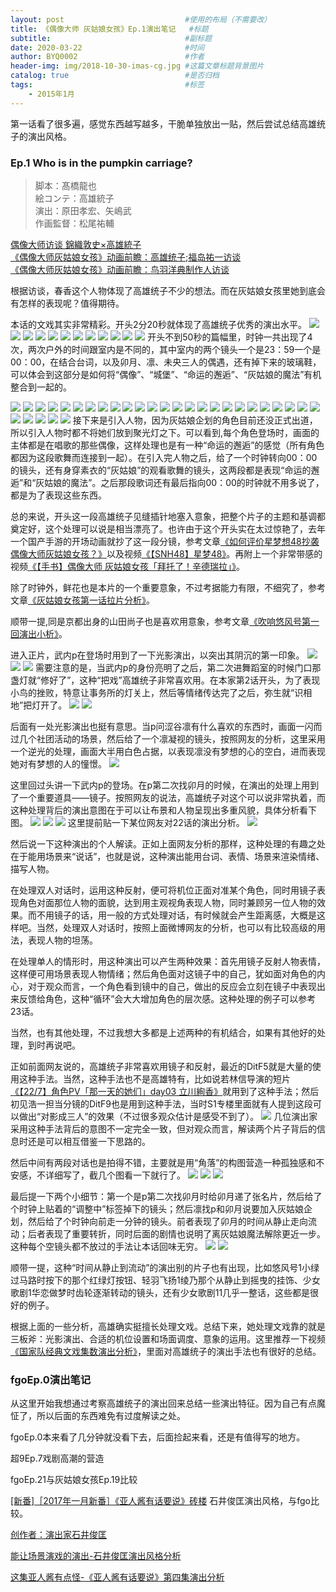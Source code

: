 ```yaml
---
layout: post                           #使用的布局（不需要改）
title: 《偶像大师 灰姑娘女孩》Ep.1演出笔记   #标题
subtitle:                              #副标题
date: 2020-03-22                       #时间
author: BYQ0002                        #作者
header-img: img/2018-10-30-imas-cg.jpg #这篇文章标题背景图片
catalog: true                          #是否归档
tags:                                  #标签
    - 2015年1月
---
```


第一话看了很多遍，感觉东西越写越多，干脆单独放出一贴，然后尝试总结高雄统子的演出风格。

### Ep.1 Who is in the pumpkin carriage?
 
>脚本：髙橋龍也  
絵コンテ：高雄統子  
演出：原田孝宏、矢嶋武  
作画監督：松尾祐輔

[偶像大师访谈 錦織敦史×高雄統子](https://www.douban.com/note/511631433/)  
[《偶像大师灰姑娘女孩》动画前瞻：高雄统子;福岛祐一访谈](https://www.weibo.com/p/1001603775827031506577)  
[《偶像大师灰姑娘女孩》动画前瞻：鸟羽洋典制作人访谈](https://www.weibo.com/p/1001603795502511570857)

根据访谈，春香这个人物体现了高雄统子不少的想法。而在灰姑娘女孩里她到底会有怎样的表现呢？值得期待。

本话的文戏其实非常精彩。开头2分20秒就体现了高雄统子优秀的演出水平。
![](http://wx3.sinaimg.cn/large/e754f7bagy1fwxmfyv5xmj20zk0k0tka.jpg)
![](http://wx4.sinaimg.cn/large/e754f7bagy1fwxmg24ew0j20zk0k07j4.jpg)
![](http://wx4.sinaimg.cn/large/e754f7bagy1fwxmg55z9yj20zk0k0tnv.jpg)
![](http://wx2.sinaimg.cn/large/e754f7bagy1fwxmg89edtj20zk0k0qh2.jpg)
![](http://wx4.sinaimg.cn/large/e754f7bagy1fwxmgazdk0j20zk0k0dri.jpg)
![](http://wx4.sinaimg.cn/large/e754f7bagy1fwxmjbc3z8j20zk0k0aj8.jpg)
![](http://wx1.sinaimg.cn/large/e754f7bagy1fwxmjfnazxj20zk0k0gs2.jpg)
![](http://wx1.sinaimg.cn/large/e754f7bagy1fwxmjizxtmj20zk0k0aj2.jpg)
![](http://wx2.sinaimg.cn/large/e754f7bagy1fwxmjmuh6pj20zk0k0wq6.jpg)
![](http://wx3.sinaimg.cn/large/e754f7bagy1fwxmjqd20hj20zk0k0dqg.jpg)
![](http://wx2.sinaimg.cn/large/e754f7bagy1fwxmm7m9k0j20zk0k0wp5.jpg)
![](http://wx3.sinaimg.cn/large/e754f7bagy1fwxmmasoiuj20zk0k0wph.jpg)
开头不到50秒的篇幅里，时钟一共出现了4次，两次户外的时间跟室内是不同的，其中室内的两个镜头一个是23：59一个是00：00，在结合台词，以及卯月、凛、未央三人的偶遇，还有掉下来的玻璃鞋，可以体会到这部分是如何将“偶像”、“城堡”、“命运的邂逅”、“灰姑娘的魔法”有机整合到一起的。

![](http://wx2.sinaimg.cn/large/e754f7bagy1fwykamm8w8j20zk0k0tj2.jpg)
![](http://wx4.sinaimg.cn/large/e754f7bagy1fwykaqgzf3j20zk0k07j8.jpg)
![](http://wx2.sinaimg.cn/large/e754f7bagy1fwykatsy9kj20zk0k0nds.jpg)
![](http://wx2.sinaimg.cn/large/e754f7bagy1fwykdfcle4j20zk0k04cu.jpg)
![](http://wx2.sinaimg.cn/large/e754f7bagy1fwykb1crccj20zk0k0dtc.jpg)
![](http://wx2.sinaimg.cn/large/e754f7bagy1fwykfcjyqpj20zk0k0ao0.jpg)
![](http://wx4.sinaimg.cn/large/e754f7bagy1fwykff9oxvj20zk0k0gz7.jpg)
![](http://wx2.sinaimg.cn/large/e754f7bagy1fwykfi5txrj20zk0k0anj.jpg)
![](http://wx1.sinaimg.cn/large/e754f7bagy1fwykfkucxyj20zk0k04al.jpg)
![](http://wx2.sinaimg.cn/large/e754f7bagy1fwykfogk42j20zk0k0tlq.jpg)
![](http://wx2.sinaimg.cn/large/e754f7bagy1fwykiv02dtj20zk0k0h13.jpg)
![](http://wx1.sinaimg.cn/large/e754f7bagy1fwykiylk3fj20zk0k0tmr.jpg)
![](http://wx1.sinaimg.cn/large/e754f7bagy1fwykj21v4bj20zk0k0aj6.jpg)
![](http://wx2.sinaimg.cn/large/e754f7bagy1fwykj4qwzaj20zk0k0wrl.jpg)
![](http://wx2.sinaimg.cn/large/e754f7bagy1fwykjc6igvj20zk0k0gz1.jpg)
![](http://wx4.sinaimg.cn/large/e754f7bagy1fwykmbldxej20zk0k0qez.jpg)
![](http://wx1.sinaimg.cn/large/e754f7bagy1fwykmgtdx9j20zk0k0gvj.jpg)
![](http://wx1.sinaimg.cn/large/e754f7bagy1fwykmkeahqj20zk0k0qbu.jpg)
![](http://wx1.sinaimg.cn/large/e754f7bagy1fwykmyokwej20zk0k0n6x.jpg)
![](http://wx1.sinaimg.cn/large/e754f7bagy1fwykn2okgmj20zk0k0ajk.jpg)
![](http://wx2.sinaimg.cn/large/e754f7bagy1fwyks6v2odj20zk0k0k4i.jpg)
![](http://wx2.sinaimg.cn/large/e754f7bagy1fwyksb1as8j20zk0k0tis.jpg)
![](http://wx2.sinaimg.cn/large/e754f7bagy1fwyksetjwgj20zk0k07ff.jpg)
![](http://wx2.sinaimg.cn/large/e754f7bagy1fwykspxquij20zk0k0gx8.jpg)
![](http://wx1.sinaimg.cn/large/e754f7bagy1fwykstxtpnj20zk0k0k5d.jpg)
![](http://wx2.sinaimg.cn/large/e754f7bagy1fwykvdg2atj20zk0k0akt.jpg)
![](http://wx4.sinaimg.cn/large/e754f7bagy1fwykwganr4j20zk0k0tfq.jpg)
![](http://wx3.sinaimg.cn/large/e754f7bagy1fwykwjxdpbj20zk0k0qec.jpg)
![](http://wx2.sinaimg.cn/large/e754f7bagy1fwykwo64qaj20zk0k0dvh.jpg)
![](http://wx4.sinaimg.cn/large/e754f7bagy1fwykwscihjj20zk0k0k3p.jpg)
接下来是引入人物，因为灰姑娘企划的角色目前还没正式出道，所以引入人物时都不将她们放到聚光灯之下。可以看到,每个角色登场时，画面的主体都是在唱歌的那些偶像，这样处理也是有一种“命运的邂逅”的感觉（所有角色都因为这段歌舞而连接到一起）。在引入完人物之后，给了一个时钟转向00：00的镜头，还有身穿素衣的“灰姑娘”的观看歌舞的镜头，这两段都是表现“命运的邂逅”和“灰姑娘的魔法”。之后那段歌词还有最后指向00：00的时钟就不用多说了，都是为了表现这些东西。

总的来说，开头这一段高雄统子见缝插针地塞入意象，把整个片子的主题和基调都奠定好，这个处理可以说是相当漂亮了。也许由于这个开头实在太过惊艳了，去年一个国产手游的开场动画就抄了这一段分镜，参考文章[《如何评价星梦想48抄袭偶像大师灰姑娘女孩？》](https://www.zhihu.com/question/64635547)以及视频[《【SNH48】星梦48》](https://www.bilibili.com/video/av14033993)。再附上一个非常带感的视频[《【手书】偶像大师 灰姑娘女孩「拜托了！辛德瑞拉」》](https://www.bilibili.com/video/av2560043/?p=1)。

除了时钟外，鲜花也是本片的一个重要意象，不过考据能力有限，不细究了，参考文章[《灰姑娘女孩第一话拉片分析》](https://www.zhihu.com/question/27502605/answer/37049867)。

顺带一提,同是京都出身的山田尚子也是喜欢用意象，参考文章[《吹响悠风号第一回演出小析》](https://site.douban.com/211330/widget/notes/13431979/note/493628625/)。

进入正片，武内p在登场时用到了一下光影演出，以突出其阴沉的第一印象。
![](http://wx3.sinaimg.cn/large/e754f7bagy1fxguv2at0cj20zk0k0k1i.jpg)
![](http://wx1.sinaimg.cn/large/e754f7bagy1fxguv6iii3j20zk0k0gyd.jpg)
![](http://wx1.sinaimg.cn/large/e754f7bagy1fxguv9mzvgj20zk0k0wr9.jpg)
需要注意的是，当武内p的身份亮明了之后，第二次进舞蹈室的时候门口那盏灯就“修好了”，这种“把戏”高雄统子非常喜欢用。在本家第2话开头，为了表现小鸟的挫败，特意让事务所的灯关上，然后等情绪传达完了之后，弥生就“识相地”把灯开了。
![](http://wx4.sinaimg.cn/large/e754f7bagy1fxgva4lfkzj21hc0u00vt.jpg)
![](http://wx4.sinaimg.cn/large/e754f7bagy1fxgva76x6bj21hc0u00xy.jpg)

后面有一处光影演出也挺有意思。当p问涩谷凛有什么喜欢的东西时，画面一闪而过几个社团活动的场景，然后给了一个凛凝视的镜头，按照网友的分析，这里采用一个逆光的处理，画面大半用白色占据，以表现凛没有梦想的心的空白，进而表现她对有梦想的人的憧憬。
![](http://wx1.sinaimg.cn/large/e754f7bagy1fxguvc9b0hj20zk0k0k7p.jpg)

这里回过头讲一下武内p的登场。在p第二次找卯月的时候，在演出的处理上用到了一个重要道具——镜子。按照网友的说法，高雄统子对这个可以说非常执着，而这种处理背后的演出意图在于可以让布景和人物呈现出多重风貌，具体分析看下图。
![](http://wx2.sinaimg.cn/large/e754f7bagy1fxh2hz29bwj20zk0k0k0q.jpg)
![](http://wx2.sinaimg.cn/large/e754f7bagy1fxh2i2n84tj20zk0k0n8n.jpg)
![](http://wx2.sinaimg.cn/large/e754f7bagy1fxh2i67g8jj20j119o7wh.jpg)
这里提前贴一下某位网友对22话的演出分析。
![](http://wx1.sinaimg.cn/large/e754f7bagy1fxh2i8yue8j20g40cyjy3.jpg)

然后说一下这种演出的个人解读。正如上面网友分析的那样，这种处理的有趣之处在于能用场景来“说话”，也就是说，这种演出能用台词、表情、场景来渲染情绪、描写人物。

在处理双人对话时，运用这种反射，便可将机位正面对准某个角色，同时用镜子表现角色对面那位人物的面貌，达到用主观视角表现人物，同时兼顾另一位人物的效果。而不用镜子的话，用一般的方式处理对话，有时候就会产生距离感，大概是这样吧。当然，处理双人对话时，按照上面微博网友的分析，也可以有比较高级的用法，表现人物的坦荡。

在处理单人的情形时，用这种演出可以产生两种效果：首先用镜子反射人物表情，这样便可用场景表现人物情绪；然后角色面对这镜子中的自己，犹如面对角色的内心，对于观众而言，一个角色看到镜中的自己，做出的反应会立刻在镜子中表现出来反馈给角色，这种“循环”会大大增加角色的层次感。这种处理的例子可以参考23话。

当然，也有其他处理，不过我想大多都是上述两种的有机结合，如果有其他好的处理，到时再说吧。

正如前面网友说的，高雄统子非常喜欢用镜子和反射，最近的DitF5就是大量的使用这种手法。当然，这种手法也不是高雄特有，比如说若林信导演的短片[《【22/7】角色PV「那一天的她们」day03 立川絢香》](https://www.bilibili.com/video/av24372048?t=74)就用到了这种手法；然后初见浩一担当分镜的DitF9也是用到这种手法，当时S1专楼里面就有人提到这段可以做出“对影成三人”的效果（不过很多观众估计是感受不到了）。
![](http://wx2.sinaimg.cn/large/e754f7bagy1fxn2q6jfk8j21hc0u0q5h.jpg)
几位演出家采用这种手法背后的意图不一定完全一致，但对观众而言，解读两个片子背后的信息时还是可以相互借鉴一下思路的。

然后中间有两段对话也是拍得不错，主要就是用“角落”的构图营造一种孤独感和不安感，不详细写了，截几个图看一下就行了。
![](http://wx3.sinaimg.cn/large/e754f7bagy1fxh52a0hl5j20zk0k0ti2.jpg)
![](http://wx1.sinaimg.cn/large/e754f7bagy1fxh52ckoc0j20zk0k0dr7.jpg)
![](http://wx1.sinaimg.cn/large/e754f7bagy1fxh52fposvj20zk0k0dr0.jpg)

最后提一下两个小细节：第一个是p第二次找卯月时给卯月递了张名片，然后给了个时钟上贴着的“调整中”标签掉下的镜头；然后凛找p和卯月说要加入灰姑娘企划，然后给了个时钟向前走一分钟的镜头。前者表现了卯月的时间从静止走向流动；后者表现了重要转折，同时后面的剧情也说明了离灰姑娘魔法解除更近一步。这种每个空镜头都不放过的手法让本话回味无穷。
![](http://wx3.sinaimg.cn/large/e754f7bagy1fxh5mutu3kj21hc0u00v1.jpg)
![](http://wx1.sinaimg.cn/large/e754f7bagy1fxh5myb0lsj21hc0u0jtu.jpg)

顺带一提，这种“时间从静止到流动”的演出别的片子也有出现，比如悠风号1小绿过马路时按下的那个红绿灯按钮、轻羽飞扬1绫乃那个从静止到摇曳的挂饰、少女歌剧1华恋做梦时齿轮逐渐转动的镜头，还有少女歌剧11几乎一整话，这些都是很好的例子。

根据上面的一些分析，高雄确实挺擅长处理文戏。总结下来，她处理文戏靠的就是三板斧：光影演出、合适的机位设置和场面调度、意象的运用。这里推荐一下视频[《国家队经典文戏集数演出分析》](http://www.anitama.cn/article/6b25a3b8266a3069)，里面对高雄统子的演出手法也有很好的总结。

### fgoEp.0演出笔记

从这里开始我想通过考察高雄统子的演出回来总结一些演出特征。因为自己有点魔怔了，所以后面的东西难免有过度解读之处。

fgoEp.0本来看了几分钟就没看下去，后面捡起来看，还是有值得写的地方。

超9Ep.7戏剧高潮的营造

fgoEp.21与灰姑娘女孩Ep.19比较

[[新番]［2017年一月新番］《亚人酱有话要说》砖楼](https://bbs.saraba1st.com/2b/forum.php?mod=viewthread&tid=1329773&page=5&authorid=27207)
石井俊匡演出风格，与fgo比较。

[创作者：演出家石井俊匡](https://weibo.com/ttarticle/p/show?id=2309404488180467368218)

[能让场景演戏的演出-石井俊匡演出风格分析](http://www.anitama.cn/article/add74bc90cb27c1f)

[这集亚人酱有点怪-《亚人酱有话要说》第四集演出分析](http://www.anitama.cn/article/6caeb536eff3a593)